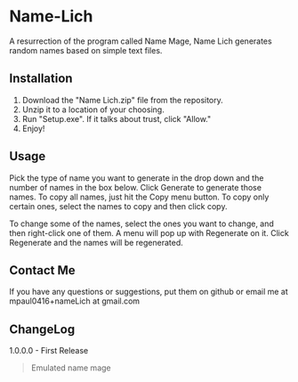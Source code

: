 Name-Lich
=========

A resurrection of the program called Name Mage, Name Lich generates random names based on simple text files.

Installation
------------
1. Download the "Name Lich.zip" file from the repository.
2. Unzip it to a location of your choosing.
3. Run "Setup.exe". If it talks about trust, click "Allow."
4. Enjoy!

Usage
-----

Pick the type of name you want to generate in the drop down and the number of names in the box below.
Click Generate to generate those names.
To copy all names, just hit the Copy menu button.
To copy only certain ones, select the names to copy and then click copy.

To change some of the names, select the ones you want to change, and then right-click one of them. A menu will pop up with Regenerate on it. Click Regenerate and the names will be regenerated.

Contact Me
-------
If you have any questions or suggestions, put them on github or email me at
mpaul0416+nameLich at gmail.com

ChangeLog
---------
1.0.0.0 - First Release
> Emulated name mage

